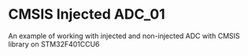 # CMSIS Injected ADC_01
 An example of working with injected and non-injected ADC with CMSIS library on STM32F401CCU6
